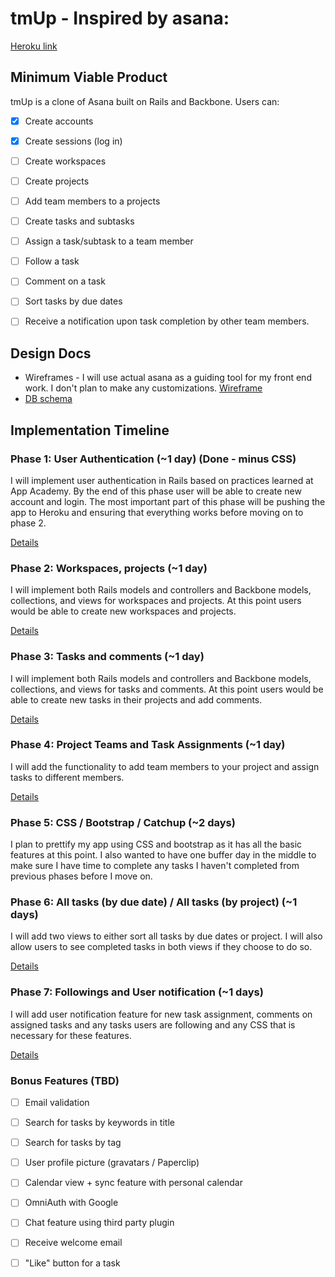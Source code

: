 # tmUp - Inspired by asana:

[Heroku link][heroku]

[heroku]: https://tmupapp.herokuapp.com/

## Minimum Viable Product
tmUp is a clone of Asana built on Rails and Backbone. Users can:

<!-- This is a Markdown checklist. Use it to keep track of your progress! -->

- [x] Create accounts
- [x] Create sessions (log in)
- [ ] Create workspaces
- [ ] Create projects
- [ ] Add team members to a projects
- [ ] Create tasks and subtasks
- [ ] Assign a task/subtask to a team member
- [ ] Follow a task
- [ ] Comment on a task
- [ ] Sort tasks by due dates
- [ ] Receive a notification upon task completion by other team members.


## Design Docs
* Wireframes - I will use actual asana as a guiding tool for my front end work.
  I don't plan to make any customizations.
  [Wireframe][views]
* [DB schema][schema]

[views]: ./docs/views.md
[schema]: ./docs/schema.md

## Implementation Timeline

### Phase 1: User Authentication (~1 day) (Done - minus CSS)
I will implement user authentication in Rails based on practices learned at App
Academy. By the end of this phase user will be able to create new account and login.
The most important part of this phase will be pushing the app to Heroku and ensuring that everything works
before moving on to phase 2.

[Details][phase-one]

### Phase 2: Workspaces, projects (~1 day)
I will implement both Rails models and controllers and Backbone models,
collections, and views for workspaces and projects. At this point users would
be able to create new workspaces and projects.

[Details][phase-two]

### Phase 3: Tasks and comments (~1 day)
I will implement both Rails models and controllers and Backbone models,
collections, and views for tasks and comments. At this point users would
be able to create new tasks in their projects and add comments.

[Details][phase-two]

### Phase 4: Project Teams and Task Assignments (~1 day)
I will add the functionality to add team members to your project and assign
tasks to different members.

[Details][phase-four]

### Phase 5: CSS / Bootstrap / Catchup (~2 days)
I plan to prettify my app using CSS and bootstrap as it has all the basic
features at this point. I also wanted to have one buffer day in the middle to
make sure I have time to complete any tasks I haven't completed from previous
phases before I move on.

### Phase 6: All tasks (by due date) / All tasks (by project) (~1 days)
I will add two views to either sort all tasks by due dates or project. I will
also allow users to see completed tasks in both views if they choose to do so.

[Details][phase-six]

### Phase 7: Followings and User notification (~1 days)
I will add user notification feature for new task assignment, comments on
assigned tasks and any tasks users are following and any CSS that is necessary
for these features.

[Details][phase-seven]


### Bonus Features (TBD)
- [ ] Email validation
- [ ] Search for tasks by keywords in title
- [ ] Search for tasks by tag
- [ ] User profile picture (gravatars / Paperclip)
- [ ] Calendar view + sync feature with personal calendar
- [ ] OmniAuth with Google
- [ ] Chat feature using third party plugin
- [ ] Receive welcome email
- [ ] "Like" button for a task


[phase-one]: ./docs/phases/phase1.md
[phase-two]: ./docs/phases/phase2-3.md
[phase-four]: ./docs/phases/phase4.md
[phase-six]: ./docs/phases/phase6.md
[phase-seven]: ./docs/phases/phase7.md
